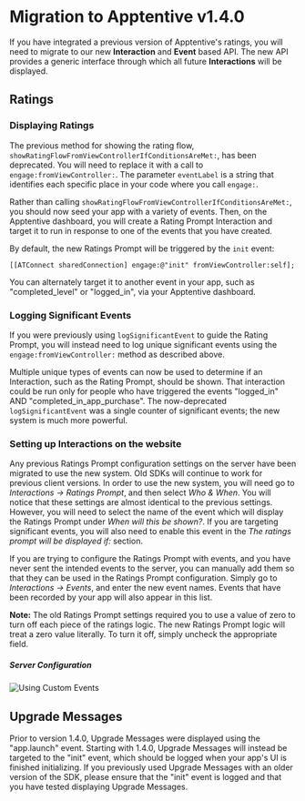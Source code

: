 # Migration to Apptentive v1.4.0

If you have integrated a previous version of Apptentive's ratings, you will need to migrate to our new
**Interaction** and **Event** based API. The new API provides a generic interface through which all future
**Interactions** will be displayed.

## Ratings

### Displaying Ratings

The previous method for showing the rating flow, `showRatingFlowFromViewControllerIfConditionsAreMet:`, has been deprecated. You will need to replace it with a call to `engage:fromViewController:`. The parameter `eventLabel` is a string that identifies each specific place in your code where you call `engage:`.

Rather than calling `showRatingFlowFromViewControllerIfConditionsAreMet:`, you should now seed your app with a variety of events. Then, on the Apptentive dashboard, you will create a Rating Prompt Interaction and target it to run in response to one of the events that you have created.

By default, the new Ratings Prompt will be triggered by the `init` event:

	[[ATConnect sharedConnection] engage:@"init" fromViewController:self];

You can alternately target it to another event in your app, such as "completed_level" or "logged_in", via your Apptentive dashboard.

### Logging Significant Events

If you were previously using `logSignificantEvent` to guide the Rating Prompt, you will instead need to log unique significant events using the `engage:fromViewController:` method as described above.

Multiple unique types of events can now be used to determine if an Interaction, such as the Rating Prompt, should be shown. That interaction could be run only for people who have triggered the events "logged_in" AND "completed_in_app_purchase". The now-deprecated `logSignificantEvent` was a single counter of significant events; the new system is much more powerful.

### Setting  up Interactions on the website

Any previous Ratings Prompt configuration settings on the server have been migrated to use the new system. Old SDKs will continue to
work for previous client versions. In order to use the new system, you will need go to *Interactions -> Ratings Prompt*,
and then select *Who &amp; When*. You will notice that these settings are almost identical to the previous settings.
However, you will need to select the name of the event which will display the Ratings Prompt under *When will this
be shown?*. If you are targeting significant events, you will also need to enable this event in the *The ratings prompt
will be displayed if:* section.

If you are trying to configure the Ratings Prompt with events, and you have never sent the intended events to the server,
you can manually add them so that they can be used in the Ratings Prompt configuration. Simply go to *Interactions ->
Events*, and enter the new event names. Events that have been recorded by your app will also appear in this list.

**Note:** The old Ratings Prompt settings required you to use a value of zero to turn off each piece of the ratings
logic. The new Ratings Prompt logic will treat a zero value literally. To turn it off, simply uncheck the appropriate
field.

##### Server Configuration

![Using Custom Events](https://raw.githubusercontent.com/skykelsey/apptentive-android/rating_interaction_docs/etc/screenshots/ratings_prompt_interaction_config.png)

## Upgrade Messages

Prior to version 1.4.0, Upgrade Messages were displayed using the "app.launch" event. Starting with 1.4.0, Upgrade Messages will instead be targeted to the "init" event, which should be logged when your app's UI is finished initializing. If you previously used Upgrade Messages with an older version of the SDK, please ensure that the "init" event is logged and that you have tested displaying Upgrade Messages.
